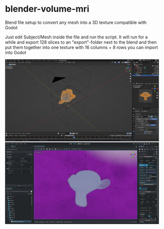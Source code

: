 # blender-volume-mri
Blend file setup to convert any mesh into a 3D texture compatible with Godot

Just edit Subject/Mesh inside the file and run the script. It will run for a while and export 128 slices to an "export"-folder next to the blend and then put them together into one texture with 16 columns + 8 rows you can import into Godot

![](media/volume_mri.JPG)
![](media/imported_vol.JPG)
